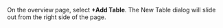On the overview page, select **+Add Table**.  The New Table dialog will slide out from the right side of the page.
